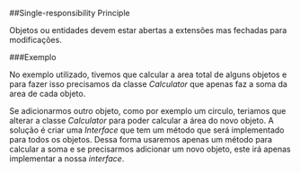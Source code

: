 ##Single-responsibility Principle

Objetos ou entidades devem estar abertas a extensões mas fechadas para modificações.

###Exemplo

No exemplo utilizado, tivemos que calcular a area total de alguns objetos e para fazer isso precisamos da classe _Calculator_ que apenas faz a soma da area de cada objeto.

Se adicionarmos outro objeto, como por exemplo um circulo, teriamos que alterar a classe _Calculator_ para poder calcular a área do novo objeto. A solução é criar uma _Interface_ que tem um método que será implementado para todos os objetos. Dessa forma usaremos apenas um método para calcular a soma e se precisarmos adicionar um novo objeto, este irá apenas implementar a nossa _interface_.
